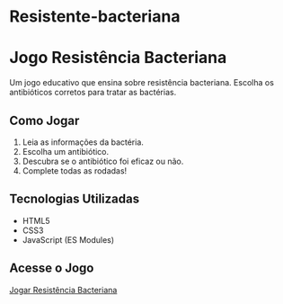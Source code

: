 # Resistente-bacteriana
# Jogo Resistência Bacteriana

Um jogo educativo que ensina sobre resistência bacteriana. Escolha os antibióticos corretos para tratar as bactérias.

## Como Jogar

1. Leia as informações da bactéria.
2. Escolha um antibiótico.
3. Descubra se o antibiótico foi eficaz ou não.
4. Complete todas as rodadas!

## Tecnologias Utilizadas

- HTML5
- CSS3
- JavaScript (ES Modules)

## Acesse o Jogo

[Jogar Resistência Bacteriana](https://<seu-usuario>.github.io/resistencia-bacteriana)
